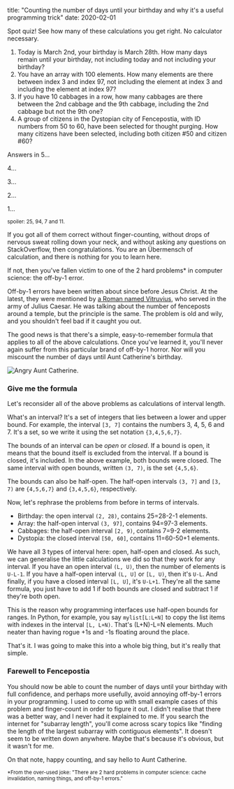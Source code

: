 title: "Counting the number of days until your birthday and why it's a useful programming trick"
date: 2020-02-01

Spot quiz! See how many of these calculations you get right. No calculator necessary.

1. Today is March 2nd, your birthday is March 28th. How many days remain until your birthday, not including today and not including your birthday?
2. You have an array with 100 elements. How many elements are there between index 3 and index 97, not including the element at index 3 and including the element at index 97?
3. If you have 10 cabbages in a row, how many cabbages are there between the 2nd cabbage and the 9th cabbage, including the 2nd cabbage but not the 9th one?
4. A group of citizens in the Dystopian city of Fencepostia, with ID numbers from 50 to 60, have been selected for thought purging. How many citizens have been selected, including both citizen #50 and citizen #60?

Answers in 5...

4...

3...

2...

1...

<small>spoiler: 25, 94, 7 and 11.</small>

If you got all of them correct without finger-counting, without drops of nervous sweat rolling down your neck, and without asking any questions on StackOverflow, then congratulations. You are an Übermensch of calculation, and there is nothing for you to learn here.

If not, then you've fallen victim to one of the 2 hard problems\* in computer science: the off-by-1 error.

Off-by-1 errors have been written about since before Jesus Christ. At the latest, they were mentioned by [a Roman named Vitruvius](https://web.archive.org/web/20160305221341/http://www.dsm.fordham.edu/~moniot/Opinions/fencepost-error-history.shtml), who served in the army of Julius Caesar. He was talking about the number of fenceposts around a temple, but the principle is the same. The problem is old and wily, and you shouldn't feel bad if it caught you out.

The good news is that there's a simple, easy-to-remember formula that applies to all of the above calculations. Once you've learned it, you'll never again suffer from this particular brand of off-by-1 horror. Nor will you miscount the number of days until Aunt Catherine's birthday.

<img src="{{ url_for('static', filename='img/interval-length/aunt-catherine.jpg') }}"
     alt="Angry Aunt Catherine."
     class="centered">

### Give me the formula
Let's reconsider all of the above problems as calculations of interval length.

What's an interval? It's a set of integers that lies between a lower and upper bound. For example, the interval `[3, 7]` contains the numbers 3, 4, 5, 6 and 7. It's a set, so we write it using the set notation `{3,4,5,6,7}`.

The bounds of an interval can be *open* or *closed*. If a bound is open, it means that the bound itself is excluded from the interval. If a bound is closed, it's included. In the above example, both bounds were closed. The same interval with open bounds, written `(3, 7)`, is the set `{4,5,6}`.

The bounds can also be half-open. The half-open intervals `(3, 7]` and `[3, 7)` are `{4,5,6,7}` and `{3,4,5,6}`, respectively.

Now, let's rephrase the problems from before in terms of intervals.

* Birthday: the open interval `(2, 28)`, contains 25=28-2-1 elements.
* Array: the half-open interval `(3, 97]`, contains 94=97-3 elements.
* Cabbages: the half-open interval `[2, 9)`, contains 7=9-2 elements.
* Dystopia: the closed interval `[50, 60]`, contains 11=60-50+1 elements.

We have all 3 types of interval here: open, half-open and closed. As such, we can generalise the little calculations we did so that they work for any interval. If you have an open interval `(L, U)`, then the number of elements is `U-L-1`. If you have a half-open interval `(L, U]` or `[L, U)`, then it's `U-L`. And finally, if you have a closed interval `[L, U]`, it's `U-L+1`. They're all the same formula, you just have to add 1 if both bounds are closed and subtract 1 if they're both open.

This is the reason why programming interfaces use half-open bounds for ranges. In Python, for example, you say `mylist[L:L+N]` to copy the list items with indexes in the interval `[L, L+N)`. That's (L+N)-L=N elements. Much neater than having rogue +1s and -1s floating around the place.

That's it. I was going to make this into a whole big thing, but it's really that simple. 

<!-- Fuck Shane! -->

### Farewell to Fencepostia
You should now be able to count the number of days until your birthday with full confidence, and perhaps more usefully, avoid annoying off-by-1 errors in your programming. I used to come up with small example cases of this problem and finger-count in order to figure it out. I didn't realise that there was a better way, and I never had it explained to me. If you search the internet for "subarray length", you'll come across scary topics like "finding the length of the largest subarray with contiguous elements". It doesn't seem to be written down anywhere. Maybe that's because it's obvious, but it wasn't for me.

On that note, happy counting, and say hello to Aunt Catherine.

<small>\*From the over-used joke: "There are 2 hard problems in computer science: cache invalidation, naming things, and off-by-1 errors."</small>
